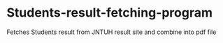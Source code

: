 # Students-result-fetching-program
Fetches Students result from JNTUH result site and combine into pdf file
